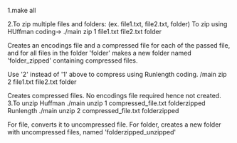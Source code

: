
1.make all 

2.To zip multiple files and folders: (ex. file1.txt, file2.txt, folder)
  To zip using HUffman coding->
  ./main zip 1 file1.txt file2.txt folder
      
   Creates an encodings file and a compressed file for each of the passed file, and for 
   all files in the folder 'folder' makes a new folder named 'folder_zipped' containing compressed files.
   
   Use '2' instead of '1' above to compress using Runlength coding.
   /main zip 2 file1.txt file2.txt folder
   
   Creates compressed files. No encodings file required hence not created.
3.To unzip
  Huffman
  ./main unzip 1 compressed_file.txt folderzipped  
  Runlength
  ./main unzip 2 compressed_file.txt folderzipped 

  For file, converts it to uncompressed file.
  For folder, creates a new folder with uncompressed files, named 'folderzipped_unzipped'

